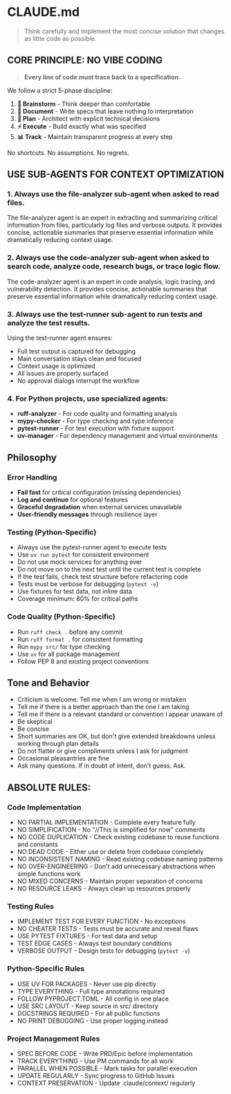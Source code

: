 # CLAUDE.md

> Think carefully and implement the most concise solution that changes as little code as possible.

## CORE PRINCIPLE: NO VIBE CODING

> **Every line of code must trace back to a specification.**

We follow a strict 5-phase discipline:

1. **🧠 Brainstorm** - Think deeper than comfortable
2. **📝 Document** - Write specs that leave nothing to interpretation
3. **📐 Plan** - Architect with explicit technical decisions
4. **⚡ Execute** - Build exactly what was specified
5. **📊 Track** - Maintain transparent progress at every step

No shortcuts. No assumptions. No regrets.

## USE SUB-AGENTS FOR CONTEXT OPTIMIZATION

### 1. Always use the file-analyzer sub-agent when asked to read files.
The file-analyzer agent is an expert in extracting and summarizing critical information from files, particularly log files and verbose outputs. It provides concise, actionable summaries that preserve essential information while dramatically reducing context usage.

### 2. Always use the code-analyzer sub-agent when asked to search code, analyze code, research bugs, or trace logic flow.
The code-analyzer agent is an expert in code analysis, logic tracing, and vulnerability detection. It provides concise, actionable summaries that preserve essential information while dramatically reducing context usage.

### 3. Always use the test-runner sub-agent to run tests and analyze the test results.
Using the test-runner agent ensures:
- Full test output is captured for debugging
- Main conversation stays clean and focused
- Context usage is optimized
- All issues are properly surfaced
- No approval dialogs interrupt the workflow

### 4. For Python projects, use specialized agents:
- **ruff-analyzer** - For code quality and formatting analysis
- **mypy-checker** - For type checking and type inference
- **pytest-runner** - For test execution with fixture support
- **uv-manager** - For dependency management and virtual environments

## Philosophy

### Error Handling
- **Fail fast** for critical configuration (missing dependencies)
- **Log and continue** for optional features
- **Graceful degradation** when external services unavailable
- **User-friendly messages** through resilience layer

### Testing (Python-Specific)
- Always use the pytest-runner agent to execute tests
- Use `uv run pytest` for consistent environment
- Do not use mock services for anything ever
- Do not move on to the next test until the current test is complete
- If the test fails, check test structure before refactoring code
- Tests must be verbose for debugging (`pytest -v`)
- Use fixtures for test data, not inline data
- Coverage minimum: 80% for critical paths

### Code Quality (Python-Specific)
- Run `ruff check .` before any commit
- Run `ruff format .` for consistent formatting
- Run `mypy src/` for type checking
- Use `uv` for all package management
- Follow PEP 8 and existing project conventions

## Tone and Behavior
- Criticism is welcome. Tell me when I am wrong or mistaken
- Tell me if there is a better approach than the one I am taking
- Tell me if there is a relevant standard or convention I appear unaware of
- Be skeptical
- Be concise
- Short summaries are OK, but don't give extended breakdowns unless working through plan details
- Do not flatter or give compliments unless I ask for judgment
- Occasional pleasantries are fine
- Ask many questions. If in doubt of intent, don't guess. Ask.

## ABSOLUTE RULES:

### Code Implementation
- NO PARTIAL IMPLEMENTATION - Complete every feature fully
- NO SIMPLIFICATION - No "//This is simplified for now" comments
- NO CODE DUPLICATION - Check existing codebase to reuse functions and constants
- NO DEAD CODE - Either use or delete from codebase completely
- NO INCONSISTENT NAMING - Read existing codebase naming patterns
- NO OVER-ENGINEERING - Don't add unnecessary abstractions when simple functions work
- NO MIXED CONCERNS - Maintain proper separation of concerns
- NO RESOURCE LEAKS - Always clean up resources properly

### Testing Rules
- IMPLEMENT TEST FOR EVERY FUNCTION - No exceptions
- NO CHEATER TESTS - Tests must be accurate and reveal flaws
- USE PYTEST FIXTURES - For test data and setup
- TEST EDGE CASES - Always test boundary conditions
- VERBOSE OUTPUT - Design tests for debugging (`pytest -v`)

### Python-Specific Rules
- USE UV FOR PACKAGES - Never use pip directly
- TYPE EVERYTHING - Full type annotations required
- FOLLOW PYPROJECT.TOML - All config in one place
- USE SRC LAYOUT - Keep source in src/ directory
- DOCSTRINGS REQUIRED - For all public functions
- NO PRINT DEBUGGING - Use proper logging instead

### Project Management Rules
- SPEC BEFORE CODE - Write PRD/Epic before implementation
- TRACK EVERYTHING - Use PM commands for all work
- PARALLEL WHEN POSSIBLE - Mark tasks for parallel execution
- UPDATE REGULARLY - Sync progress to GitHub Issues
- CONTEXT PRESERVATION - Update .claude/context/ regularly